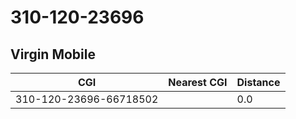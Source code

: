 # 310-120-23696
## Virgin Mobile


| CGI | Nearest CGI | Distance |
|-----|-------------|----------|
| 310-120-23696-66718502 |  | 0.0 |
